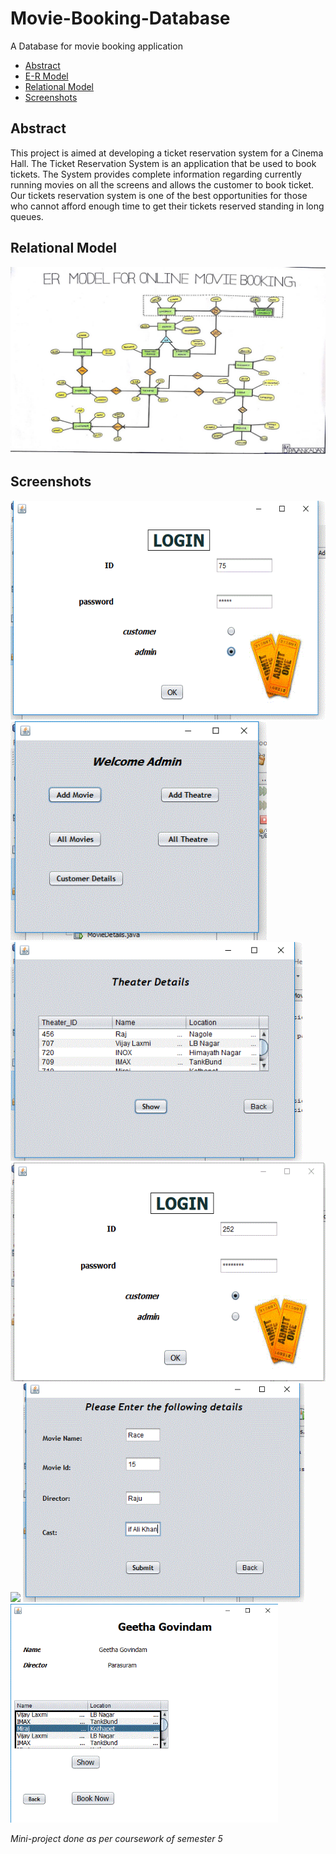 # Movie-Booking-Database
A Database for movie booking application

 - [Abstract](#abstract)
 - [E-R Model](#entity-relation-model)
 - [Relational Model](#relational-model)
 - [Screenshots](#screenshots)


## Abstract

This project is aimed at developing a ticket reservation system for a Cinema Hall. The Ticket Reservation System is an application that be used to book tickets. The System provides complete information regarding currently running movies on all the screens and allows the customer to book ticket. Our tickets reservation system is one of the best opportunities for those who cannot afford enough time to get their tickets reserved standing in long queues. 


## Relational Model

<img src = "https://github.com/AdityaGanesh98/Movie-Booking-Database/blob/master/er%20model.jpg?raw=true" width = 700>


## Screenshots

<p>
 <img src = "https://github.com/AdityaGanesh98/Movie-Booking-Database/blob/master/Front-end-Screenshots/Admin_login.GIF?raw=true" height=350>
 <img src = "https://github.com/AdityaGanesh98/Movie-Booking-Database/blob/master/Front-end-Screenshots/Admin_pAge.GIF?raw=true" height=350>
 <img src = "https://github.com/AdityaGanesh98/Movie-Booking-Database/blob/master/Front-end-Screenshots/All%20Theater%20detaisls.GIF?raw=true" height=350>
 <img src = "https://github.com/AdityaGanesh98/Movie-Booking-Database/blob/master/Front-end-Screenshots/Capture.GIF?raw=true" height=350>
<img src = "https://github.com/AdityaGanesh98/Movie-Booking-Database/blob/master/Front-end-Screenshots/cusst_deatis.GIF?raw=true" height=350>
<img src = "https://github.com/AdityaGanesh98/Movie-Booking-Database/blob/master/Front-end-Screenshots/Movie_details.GIF?raw=true" height=350>
  <img src = "https://github.com/AdityaGanesh98/Movie-Booking-Database/blob/master/Front-end-Screenshots/theater.GIF?raw=true" height=350>
</p>



<i>Mini-project done as per coursework of semester 5</i></p>

